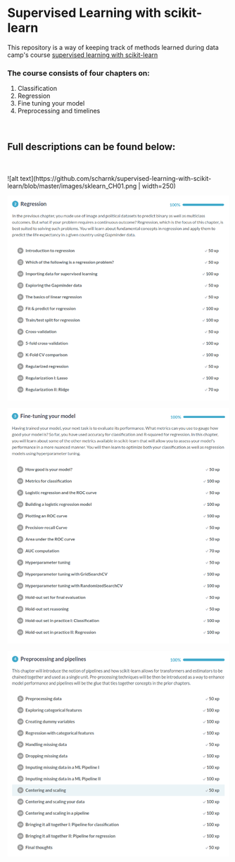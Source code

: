 <h1>Supervised Learning with scikit-learn</h1>
<p>This repository is a way of keeping track of methods learned during data camp's course <a href="https://www.datacamp.com/courses/supervised-learning-with-scikit-learn">supervised learning with scikit-learn</a></p>
  
<h3>The course consists of four chapters on: </h3>
<ol>
  <li>Classification</li>
  <li>Regression</li> 
  <li>Fine tuning your model</li> 
  <li>Preprocessing and timelines</li>
</ol>
<br>
<h2>Full descriptions can be found below:</h2>
<br>
<br>
![alt text](https://github.com/scharnk/supervised-learning-with-scikit-learn/blob/master/images/sklearn_CH01.png | width=250)<br>

![alt text](https://github.com/scharnk/supervised-learning-with-scikit-learn/blob/master/images/sklearn_CH02.png)<br>

![alt text](https://github.com/scharnk/supervised-learning-with-scikit-learn/blob/master/images/sklearn_CH03.png)<br>

![alt text](https://github.com/scharnk/supervised-learning-with-scikit-learn/blob/master/images/sklearn_CH04.png)<br>
